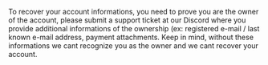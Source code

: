 

To recover your account informations, you need to prove you are the owner of the account, please submit a support ticket at our Discord where you provide additional informations of the ownership (ex: registered e-mail / last  known e-mail address, payment attachments. Keep in mind, without these informations we cant recognize you as the owner and we cant recover your account.
